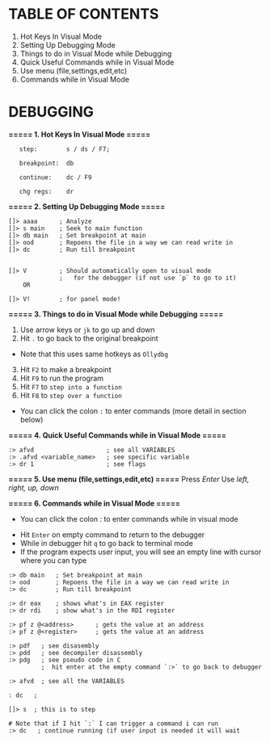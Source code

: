 # TABLE OF CONTENTS
1. Hot Keys In Visual Mode
2. Setting Up Debugging Mode
3. Things to do in Visual Mode while Debugging
4. Quick Useful Commands while in Visual Mode
5. Use menu (file,settings,edit,etc)
6. Commands while in Visual Mode


#  DEBUGGING


**===== 1. Hot Keys In Visual Mode =====**

```
   step:        s / ds / F7;
   
   breakpoint:  db
   
   continue:    dc / F9
   
   chg regs:    dr
```



**===== 2. Setting Up Debugging Mode =====**

```
[]> aaaa      ; Analyze
[]> s main    ; Seek to main function
[]> db main   ; Set breakpoint at main
[]> ood       ; Repoens the file in a way we can read write in
[]> dc        ; Run till breakpoint


[]> V         ; Should automatically open to visual mode 
              ;   for the debugger (if not use `p` to go to it)
    OR

[]> V!        ; for panel mode!
```



**===== 3. Things to do in Visual Mode while Debugging =====**

1. Use arrow keys or `jk` to go up and down
2. Hit `.` to go back to the original breakpoint

* Note that this uses same hotkeys as `Ollydbg`
3. Hit `F2` to make a breakpoint
4. Hit `F9` to run the program
5. Hit `F7` to `step into a function`
6. Hit `F8` to `step over a function`

* You can click the colon `:` to enter commands (more detail in section below)



**===== 4. Quick Useful Commands while in Visual Mode =====**

```
:> afvd                    ; see all VARIABLES
:> .afvd <variable_name>   ; see specific variable
:> dr 1                    ; see flags
```



**===== 5. Use menu (file,settings,edit,etc) =====**
	Press _Enter_
	Use _left, right, up, down_



**===== 6. Commands while in Visual Mode =====**

* You can click the colon _:_ to enter commands while in visual mode

 + Hit `Enter` on empty command to return to the debugger
 + While in debugger hit `q` to go back to terminal mode
 + If the program expects user input, you will see an empty line with cursor where you can type

```Examples_Commands
:> db main   ; Set breakpoint at main
:> ood       ; Repoens the file in a way we can read write in
:> dc        ; Run till breakpoint

:> dr eax    ; shows what's in EAX register
:> dr rdi    ; show what's in the RDI register

:> pf z @<address>      ; gets the value at an address
:> pf z @<register>     ; gets the value at an address

:> pdf   ; see disasembly
:> pdd   ; see decompiler disassembly
:> pdg   ; see pseudo code in C
         ;  hit enter at the empty command `:>` to go back to debugger

:> afvd  ; see all the VARIABLES
```

```
: dc   ;

[]> s  ; this is to step

# Note that if I hit `:` I can trigger a command i can run
:> dc   ; continue running (if user input is needed it will wait
```

